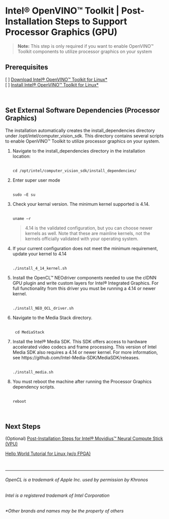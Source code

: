 

# Intel® OpenVINO™ Toolkit | Post-Installation Steps to Support Processor Graphics (GPU)

> **Note:**  This step is only required if you want to enable OpenVINO™ Toolkit components to utilize processor graphics on your system

## Prerequisites

[ ] [Download Intel® OpenVINO™ Toolkit for Linux*](https://software.intel.com/en-us/openvino-toolkit/choose-download)<br>
[ ] [Install Intel® OpenVINO™ Toolkit for Linux*](https://github.com/hunnel/openVINO_install_guide_linux_without_FPGA/blob/master/readme.md)<br>

<br>

## Set External Software Dependencies (Processor Graphics)

The installation automatically creates the install_dependencies directory under /opt/intel/computer_vision_sdk. This directory contains several scripts to enable OpenVINO™ Toolkit to utilize processor graphics on your system.

<ol>
  
  <li> Navigate to the install_dependencies directory in the installation location:</li><br>

    cd /opt/intel/computer_vision_sdk/install_dependencies/

  <li> Enter super user mode</li><br>
  
    sudo –E su
    
  <li> Check your kernal version. The minimum kernel supported is 4.14.</li><br>
  
    uname –r
  
> 4.14 is the validated configuration, but you can choose newer kernels as well. Note that these are mainline kernels, not the kernels officially validated with your operating system.

  <li> If your current configuration does not meet the minimum requirement, update your kernel to 4.14</li><br>

    ./install_4_14_kernel.sh

<li> Install the OpenCL™ NEOdriver components needed to use the clDNN GPU plugin and write custom layers for Intel® Integrated Graphics. For full functionality from this driver you must be running a 4.14 or newer kernel.</li><br>

    ./install_NEO_OCL_driver.sh

<li> Navigate to the Media Stack directory.</li><br>
    
     cd MediaStack

<li> Install the Intel® Media SDK. This SDK offers access to hardware accelerated video codecs and frame processing. This version of Intel Media SDK also requires a 4.14 or newer kernel. For more information, see https://github.com/Intel-Media-SDK/MediaSDK/releases.
</li><br>

    ./install_media.sh

<li> You must reboot the machine after running the Processor Graphics dependency scripts.</li><br>

    reboot

</ol>

<br>

## Next Steps

(Optional) [Post-Installation Steps for Intel® Movidius™ Neural Compute Stick (VPU)](https://github.com/hunnel/openVINO_install_guide_linux_without_FPGA/blob/master/install_USB_rules_linux.md)

[Hello World Tutorial for Linux (w/o FPGA)](https://github.com/hunnel/openVINO_install_guide_linux_without_FPGA/blob/master/hello_world_tutorial_linux.md)

<br>


***

###### OpenCL is a trademark of Apple Inc. used by permission by Khronos   
###### Intel is a registered trademark of Intel Corporation
###### &ast;Other brands and names may be the property of others
